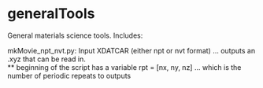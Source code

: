 # generalTools
General materials science tools.  Includes:

mkMovie_npt_nvt.py:  Input XDATCAR (either npt or nvt format) ... outputs an .xyz that can be read in.  
                    ** beginning of the script has a variable rpt = [nx, ny, nz] ... which is the number of periodic repeats to outputs
